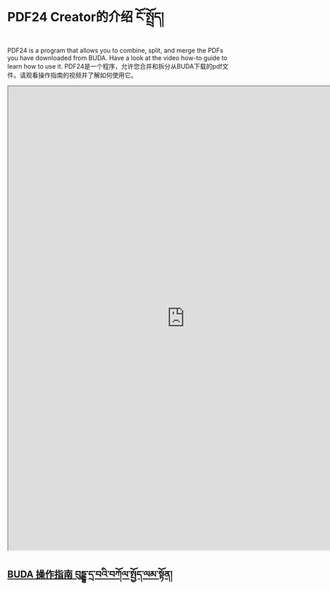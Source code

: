 # PDF24 Creator的介绍 ངོ་སྤྲོད།

PDF24 is a program that allows you to combine, split, and merge the PDFs you have downloaded from BUDA. Have a look at the video how-to guide to learn how to use it.
PDF24是一个程序，允许您合并和拆分从BUDA下载的pdf文件。请观看操作指南的视频并了解如何使用它。


<p class="hide top"><iframe src="https://shimowendang.com/forms/9qjAcen8418CdKlI/fill?channel=1" style="height:1050px;width:800px;"></iframe></p>

## [BUDA 操作指南 བུདྡྷ་དྲ་བའི་བཀོལ་སྤྱོད་ལམ་སྟོན།]((../../menu/menu))
